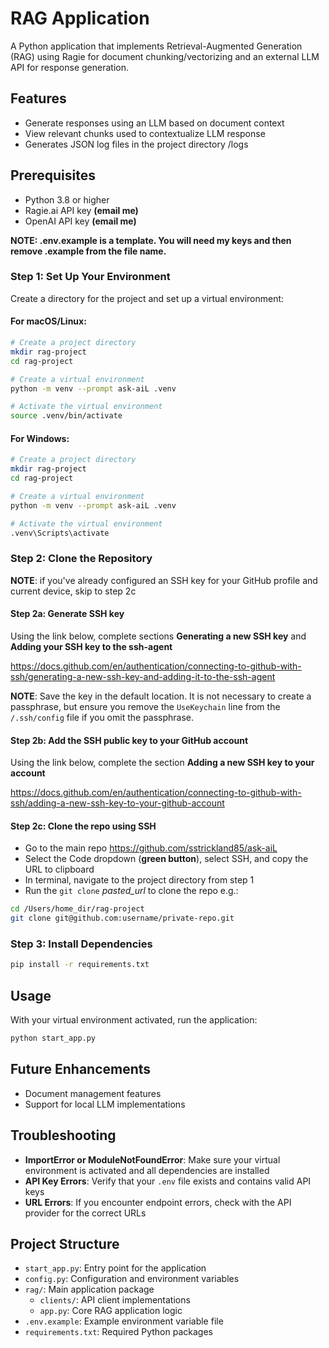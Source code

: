 # RAG Application

A Python application that implements Retrieval-Augmented Generation (RAG) using Ragie for document chunking/vectorizing and an external LLM API for response generation.

## Features

- Generate responses using an LLM based on document context
- View relevant chunks used to contextualize LLM response
- Generates JSON log files in the project directory /logs

## Prerequisites
- Python 3.8 or higher
- Ragie.ai API key **(email me)**
- OpenAI API key **(email me)**

**NOTE: .env.example is a template. You will need my keys and then remove .example
from the file name.**

### Step 1: Set Up Your Environment

Create a directory for the project and set up a virtual environment:

#### For macOS/Linux:
```bash
# Create a project directory
mkdir rag-project
cd rag-project

# Create a virtual environment
python -m venv --prompt ask-aiL .venv

# Activate the virtual environment
source .venv/bin/activate
```

#### For Windows:
```bash
# Create a project directory
mkdir rag-project
cd rag-project

# Create a virtual environment
python -m venv --prompt ask-aiL .venv

# Activate the virtual environment
.venv\Scripts\activate
```

### Step 2: Clone the Repository

**NOTE**: if you've already configured an SSH key for your GitHub profile and current device, skip to step 2c

#### Step 2a: Generate SSH key
Using the link below, complete sections **Generating a new SSH key** and **Adding your SSH key to the ssh-agent**

 <https://docs.github.com/en/authentication/connecting-to-github-with-ssh/generating-a-new-ssh-key-and-adding-it-to-the-ssh-agent>



**NOTE**: Save the key in the default location. It is not necessary to create a passphrase, but ensure you remove the `UseKeychain` line
from the `/.ssh/config` file if you omit the passphrase.

#### Step 2b: Add the SSH public key to your GitHub account
Using the link below, complete the section **Adding a new SSH key to your account** 

<https://docs.github.com/en/authentication/connecting-to-github-with-ssh/adding-a-new-ssh-key-to-your-github-account>



#### Step 2c: Clone the repo using SSH
- Go to the main repo <https://github.com/sstrickland85/ask-aiL>
- Select the Code dropdown (**green button**), select SSH, and copy the URL to clipboard
- In terminal, navigate to the project directory from step 1
- Run the `git clone` *pasted_url* to clone the repo e.g.:
```bash
cd /Users/home_dir/rag-project
git clone git@github.com:username/private-repo.git
```

### Step 3: Install Dependencies

```bash
pip install -r requirements.txt
```

## Usage

With your virtual environment activated, run the application:

```bash
python start_app.py
```
## Future Enhancements

- Document management features
- Support for local LLM implementations

## Troubleshooting

- **ImportError or ModuleNotFoundError**: Make sure your virtual environment is activated and all dependencies are installed
- **API Key Errors**: Verify that your `.env` file exists and contains valid API keys
- **URL Errors**: If you encounter endpoint errors, check with the API provider for the correct URLs

## Project Structure

- `start_app.py`: Entry point for the application
- `config.py`: Configuration and environment variables
- `rag/`: Main application package
  - `clients/`: API client implementations
  - `app.py`: Core RAG application logic
- `.env.example`: Example environment variable file
- `requirements.txt`: Required Python packages